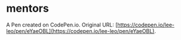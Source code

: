 # mentors

A Pen created on CodePen.io. Original URL: [https://codepen.io/lee-leo/pen/eYaeOBL](https://codepen.io/lee-leo/pen/eYaeOBL).

